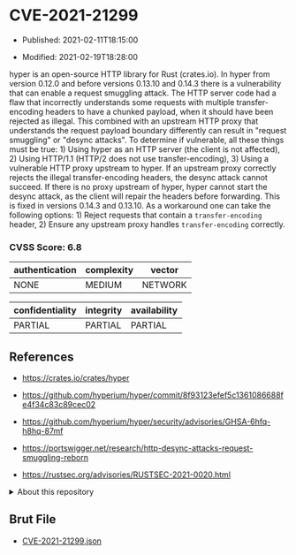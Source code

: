 # CVE-2021-21299

- Published: 2021-02-11T18:15:00

- Modified: 2021-02-19T18:28:00

hyper is an open-source HTTP library for Rust (crates.io). In hyper from version 0.12.0 and before versions 0.13.10 and 0.14.3 there is a vulnerability that can enable a request smuggling attack. The HTTP server code had a flaw that incorrectly understands some requests with multiple transfer-encoding headers to have a chunked payload, when it should have been rejected as illegal. This combined with an upstream HTTP proxy that understands the request payload boundary differently can result in "request smuggling" or "desync attacks". To determine if vulnerable, all these things must be true: 1) Using hyper as an HTTP server (the client is not affected), 2) Using HTTP/1.1 (HTTP/2 does not use transfer-encoding), 3) Using a vulnerable HTTP proxy upstream to hyper. If an upstream proxy correctly rejects the illegal transfer-encoding headers, the desync attack cannot succeed. If there is no proxy upstream of hyper, hyper cannot start the desync attack, as the client will repair the headers before forwarding. This is fixed in versions 0.14.3 and 0.13.10. As a workaround one can take the following options: 1) Reject requests that contain a `transfer-encoding` header, 2) Ensure any upstream proxy handles `transfer-encoding` correctly.

### CVSS Score: **6.8**

| authentication | complexity | vector |
| --- | --- | --- |
| NONE | MEDIUM | NETWORK |

| confidentiality | integrity | availability |
| --- | --- | --- |
| PARTIAL | PARTIAL | PARTIAL |

## References

* https://crates.io/crates/hyper

* https://github.com/hyperium/hyper/commit/8f93123efef5c1361086688fe4f34c83c89cec02

* https://github.com/hyperium/hyper/security/advisories/GHSA-6hfq-h8hq-87mf

* https://portswigger.net/research/http-desync-attacks-request-smuggling-reborn

* https://rustsec.org/advisories/RUSTSEC-2021-0020.html

<details>
<summary>About this repository</summary> 

  This repository is part of the project [Live Hack CVE](https://github.com/Live-Hack-CVE). Main website can be found [www.live-hack.org](https://www.live-hack.org) 
  
  Made by [Sn0wAlice](https://github.com/Sn0wAlice) for the people that care about security and need to have a feed of the latest CVEs. Hope you enjoy it, don't forget to star the repo and follow me on [Twitter](https://twitter.com/Sn0wAlice) and [Github](https://github.com/Sn0wAlice). And that is my [personnal website](https://www.alice-snow.me/)

  - [Home Page](https://github.com/Live-Hack-CVE)
  - [Framework](https://github.com/Live-Hack-CVE/cve-framework)
  - [CVE database](https://github.com/Live-Hack-CVE/full_database)
  - [Changelog](https://github.com/Live-Hack-CVE/Changelog)
</details>

## Brut File

* [CVE-2021-21299.json](https://raw.githubusercontent.com/Live-Hack-CVE/full_database/main/cves/2021/CVE-2021-21299.json)

